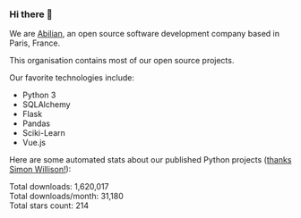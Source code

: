 ### Hi there 👋

We are [Abilian](https://abilian.com/), an open source software development company based in Paris, France.

This organisation contains most of our open source projects.

Our favorite technologies include:

- Python 3
- SQLAlchemy
- Flask
- Pandas
- Sciki-Learn
- Vue.js

Here are some automated stats about our published Python projects
([thanks Simon Willison!][sw-post]):

<!--marker-->
Total downloads: 1,620,017<br>
Total downloads/month: 31,180<br>
Total stars count: 214
<!--end-->

[sw-post]: https://simonwillison.net/2020/Jul/10/self-updating-profile-readme/